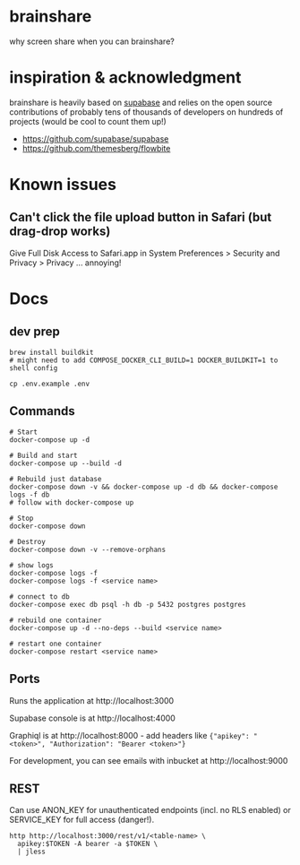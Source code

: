 # brainshare

why screen share when you can brainshare?

# inspiration & acknowledgment

brainshare is heavily based on [supabase](https://github.com/supabase/supabase) 
and relies on the open source contributions of probably tens of thousands of 
developers on hundreds of projects (would be cool to count them up!)

- https://github.com/supabase/supabase 
- https://github.com/themesberg/flowbite

# Known issues

## Can't click the file upload button in Safari (but drag-drop works)

Give Full Disk Access to Safari.app in System Preferences > Security and Privacy > Privacy ... annoying!

# Docs

## dev prep

```
brew install buildkit
# might need to add COMPOSE_DOCKER_CLI_BUILD=1 DOCKER_BUILDKIT=1 to shell config

cp .env.example .env
```

## Commands

```
# Start
docker-compose up -d

# Build and start
docker-compose up --build -d

# Rebuild just database
docker-compose down -v && docker-compose up -d db && docker-compose logs -f db
# follow with docker-compose up

# Stop
docker-compose down

# Destroy
docker-compose down -v --remove-orphans

# show logs
docker-compose logs -f
docker-compose logs -f <service name>

# connect to db
docker-compose exec db psql -h db -p 5432 postgres postgres

# rebuild one container
docker-compose up -d --no-deps --build <service name>

# restart one container
docker-compose restart <service name>
```

## Ports

Runs the application at http://localhost:3000

Supabase console is at http://localhost:4000

Graphiql is at http://localhost:8000 - add headers like `{"apikey": "<token>", "Authorization": "Bearer <token>"}`

For development, you can see emails with inbucket at http://localhost:9000

## REST

Can use ANON_KEY for unauthenticated endpoints (incl. no RLS enabled) or
SERVICE_KEY for full access (danger!).

```
http http://localhost:3000/rest/v1/<table-name> \
  apikey:$TOKEN -A bearer -a $TOKEN \
  | jless
```